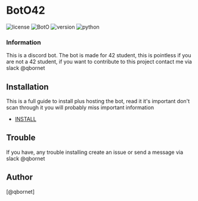 # BotO42

![license](https://img.shields.io/badge/license-BSD-brightgreen)
![BotO](https://img.shields.io/badge/BotO-working-green)
![version](https://img.shields.io/badge/version-alpha-blue)
![python](https://img.shields.io/badge/python-3.8.10%2B-blue)

### Information
This is a discord bot.
The bot is made for 42 student, this is pointless if you are not a 42 student, if you want to contribute to this project contact me via slack @qbornet

## Installation

This is a full guide to install plus hosting the bot, read it it's important don't scan through it you will probably miss important information
- [INSTALL](INSTALL.md)

## Trouble

If you have, any trouble installing create an issue or send a message via slack @qbornet

## Author
[@qbornet]
